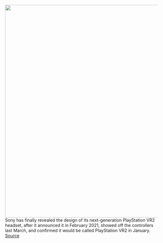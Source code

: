 <img src='https://cdn.vox-cdn.com/thumbor/PNpRpBll_b79SrXILvCSpm4lRmQ=/0x0:3124x1740/1200x800/filters:focal(1313x621:1811x1119)/cdn.vox-cdn.com/uploads/chorus_image/image/70536019/Screen_Shot_2022_02_22_at_8.05.22_AM.0.png' width='700px' /><br/>
Sony has finally revealed the design of its next-generation PlayStation VR2 headset, after it announced it in February 2021, showed off the controllers last March, and confirmed it would be called PlayStation VR2 in January.
<a href='https://www.theverge.com/2022/2/22/21437559/sony-playstation-vr2-psvr-announcement-design-reveal'> Source <a/>